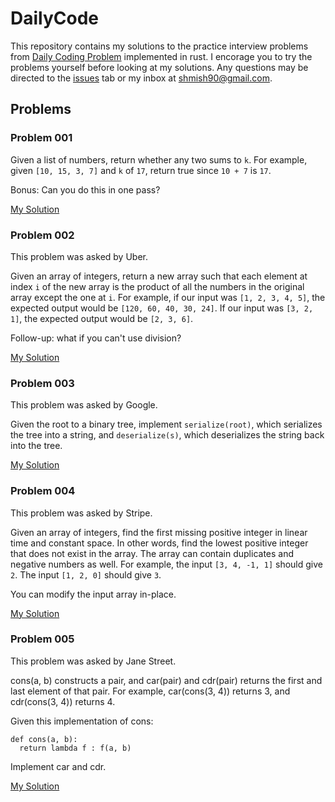 # DailyCode
This repository contains my solutions to the practice interview problems from [Daily Coding Problem](https://www.dailycodingproblem.com/) implemented in rust.  I encorage you to try the problems yourself before looking at my solutions.  Any questions may be directed to the [issues](https://github.com/shmishtopher/DailyCode/issues) tab or my inbox at shmish90@gmail.com.

## Problems

### Problem 001
Given a list of numbers, return whether any two sums to `k`. For example, 
given `[10, 15, 3, 7]` and `k` of `17`, return true since `10 + 7` is `17`.

Bonus: Can you do this in one pass?

[My Solution](https://github.com/shmishtopher/DailyCode/blob/master/problem_001/src/main.rs)


### Problem 002
This problem was asked by Uber.

Given an array of integers, return a new array such that each element at
index `i` of the new array is the product of all the numbers in the original
array except the one at `i`. For example, if our input was `[1, 2, 3, 4, 5]`,
the expected output would be `[120, 60, 40, 30, 24]`. If our input was
`[3, 2, 1]`, the expected output would be `[2, 3, 6]`. 

Follow-up: what if you can't use division?

[My Solution](https://github.com/shmishtopher/DailyCode/blob/master/problem_002/src/main.rs)


### Problem 003 
This problem was asked by Google.

Given the root to a binary tree, implement `serialize(root)`, which 
serializes the tree into a string, and `deserialize(s)`, which
deserializes the string back into the tree.

[My Solution](https://github.com/shmishtopher/DailyCode/blob/master/problem_003/src/main.rs)


### Problem 004 
This problem was asked by Stripe.

Given an array of integers, find the first missing positive integer in 
linear time and constant space. In other words, find the lowest positive
integer that does not exist in the array. The array can contain duplicates 
and negative numbers as well. For example, the input `[3, 4, -1, 1]` should 
give `2`. The input `[1, 2, 0]` should give `3`. 

You can modify the input array in-place.

[My Solution](https://github.com/shmishtopher/DailyCode/blob/master/problem_004/src/main.rs)


### Problem 005 
This problem was asked by Jane Street.

cons(a, b) constructs a pair, and car(pair) and cdr(pair) returns the first 
and last element of that pair. For example, car(cons(3, 4)) returns 3, and 
cdr(cons(3, 4)) returns 4.

Given this implementation of cons:
```
def cons(a, b):
  return lambda f : f(a, b)
```
Implement car and cdr.

[My Solution](https://github.com/shmishtopher/DailyCode/blob/master/problem_005/src/main.rs)
